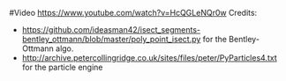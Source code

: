 #Video
https://www.youtube.com/watch?v=HcQGLeNQr0w
Credits:
 - https://github.com/ideasman42/isect_segments-bentley_ottmann/blob/master/poly_point_isect.py for the Bentley-Ottmann algo.
 - http://archive.petercollingridge.co.uk/sites/files/peter/PyParticles4.txt for the particle engine
